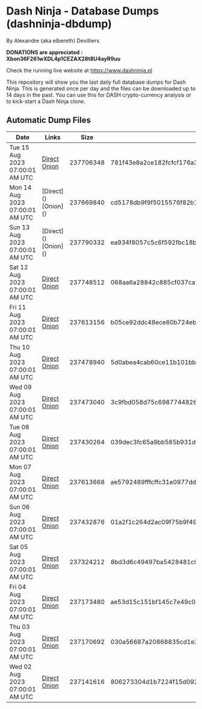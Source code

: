 # Dash Ninja - Database Dumps (dashninja-dbdump)
By Alexandre (aka elbereth) Devilliers

**DONATIONS are appreciated : Xbon36F261wXDL4p1CEZAX28t8U4ayR9uu**

Check the running live website at https://www.dashninja.pl

This repository will show you the last daily full database dumps for Dash Ninja. This is generated once per day and the files can be downloaded up to 14 days in the past.
You can use this for DASH crypto-currency analysis or to kick-start a Dash Ninja clone.


## Automatic Dump Files
| Date | Links | Size | SHA256 |
|--|--|--|--|
| Tue 15 Aug 2023 07:00:01 AM UTC | [Direct](https://oshi.at/RSok) [Onion](http://5ety7tpkim5me6eszuwcje7bmy25pbtrjtue7zkqqgziljwqy3rrikqd.onion/RSok) | 237706348 | 781f43e8a2ce182fcfcf176a3de8fd16dc578b40f5f87167fee533fd2cbee32d | 
| Mon 14 Aug 2023 07:00:01 AM UTC | [Direct](</body></html>) [Onion](</body></html>) | 237669840 | cd5178db9f9f5015576f82b1cc48019eee9630948b83c0fa968cc54b7dd578b4 | 
| Sun 13 Aug 2023 07:00:01 AM UTC | [Direct](</body></html>) [Onion](</body></html>) | 237790332 | ea934f8057c5c6f592fbc18b2561004624413a4a363356bde60d84f1c10496ae | 
| Sat 12 Aug 2023 07:00:01 AM UTC | [Direct](https://oshi.at/aXYF) [Onion](http://5ety7tpkim5me6eszuwcje7bmy25pbtrjtue7zkqqgziljwqy3rrikqd.onion/aXYF) | 237748512 | 068aa6a28842c885cf037ca570f4b3c11fe9767b948ec419387d4db24d641702 | 
| Fri 11 Aug 2023 07:00:01 AM UTC | [Direct](https://oshi.at/fHnC) [Onion](http://5ety7tpkim5me6eszuwcje7bmy25pbtrjtue7zkqqgziljwqy3rrikqd.onion/fHnC) | 237613156 | b05ce92ddc48ece60b724ebf2cb86340003d706038c023b400de813bd665564b | 
| Thu 10 Aug 2023 07:00:01 AM UTC | [Direct](https://oshi.at/LSqm) [Onion](http://5ety7tpkim5me6eszuwcje7bmy25pbtrjtue7zkqqgziljwqy3rrikqd.onion/LSqm) | 237478940 | 5d0abea4cab60ce11b101bbe51bbf372a46ac3fc2801fb5a2e367ad576c40faf | 
| Wed 09 Aug 2023 07:00:01 AM UTC | [Direct](https://oshi.at/BWuW) [Onion](http://5ety7tpkim5me6eszuwcje7bmy25pbtrjtue7zkqqgziljwqy3rrikqd.onion/BWuW) | 237473040 | 3c9fbd058d75c6987744826b7cce78bbfd161eaf4ab024828f52e5da06bceecb | 
| Tue 08 Aug 2023 07:00:01 AM UTC | [Direct](https://oshi.at/eUVw) [Onion](http://5ety7tpkim5me6eszuwcje7bmy25pbtrjtue7zkqqgziljwqy3rrikqd.onion/eUVw) | 237430264 | 039dec3fc65a9bb585b931dab33f4d979052f112bae36d70428bbf35d19bc6fa | 
| Mon 07 Aug 2023 07:00:01 AM UTC | [Direct](https://oshi.at/Ywaf) [Onion](http://5ety7tpkim5me6eszuwcje7bmy25pbtrjtue7zkqqgziljwqy3rrikqd.onion/Ywaf) | 237613668 | ae5792489fffcffc31e0977ddbc912ba7a24a8b67f2e5908ebb6137a49def673 | 
| Sun 06 Aug 2023 07:00:01 AM UTC | [Direct](<html>) [Onion]() | 237432876 | 01a2f1c264d2ac09f75b9f49998b704d700ef0a5a014ce9c4b6f42af5c36baa6 | 
| Sat 05 Aug 2023 07:00:01 AM UTC | [Direct](https://oshi.at/cERc) [Onion](http://5ety7tpkim5me6eszuwcje7bmy25pbtrjtue7zkqqgziljwqy3rrikqd.onion/cERc) | 237324212 | 8bd3d6c49497ba5428481c01b11b65489db2105d73cab4ba11369090e3f1328b | 
| Fri 04 Aug 2023 07:00:01 AM UTC | [Direct](<html>) [Onion]() | 237173480 | ae53d15c151bf145c7e49c00b3bd35a3fb423ff42924486ff174d804a445eb22 | 
| Thu 03 Aug 2023 07:00:01 AM UTC | [Direct](https://oshi.at/iAfV) [Onion](http://5ety7tpkim5me6eszuwcje7bmy25pbtrjtue7zkqqgziljwqy3rrikqd.onion/iAfV) | 237170692 | 030a56687a20868835cd1e37574957f6ca7357787566aecd6e37cc74dd651845 | 
| Wed 02 Aug 2023 07:00:01 AM UTC | [Direct](https://oshi.at/eusD) [Onion](http://5ety7tpkim5me6eszuwcje7bmy25pbtrjtue7zkqqgziljwqy3rrikqd.onion/eusD) | 237141616 | 806273304d1b7224f15d09245cc59533002345d06dbeda698d849582534805b5 | 

